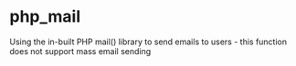 # php_mail
Using the in-built PHP mail() library to send emails to users - this function does not support mass email sending

